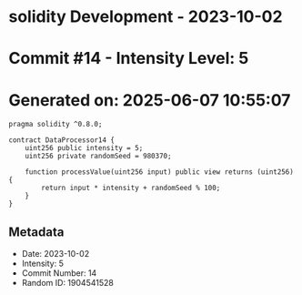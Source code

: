 ﻿# solidity Development - 2023-10-02
# Commit #14 - Intensity Level: 5
# Generated on: 2025-06-07 10:55:07
```solidity
pragma solidity ^0.8.0;

contract DataProcessor14 {
    uint256 public intensity = 5;
    uint256 private randomSeed = 980370;

    function processValue(uint256 input) public view returns (uint256) {
        return input * intensity + randomSeed % 100;
    }
}
```
## Metadata
- Date: 2023-10-02
- Intensity: 5
- Commit Number: 14
- Random ID: 1904541528
